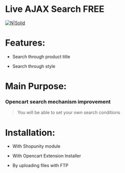 # Live AJAX Search FREE



[![N|Solid](https://www.opencart.com/application/view/image/icon/opencart-logo.png)](https://www.opencart.com/index.php?route=marketplace/extension/info&extension_id=18983)


# Features:

- Search through product title

- Search through style

# Main Purpose:

### Opencart search mechanism improvement
> You will be able to set your own search conditions


# Installation:

- With Shopunity module

- With Opencart Extension Installer

- By uploading files with FTP